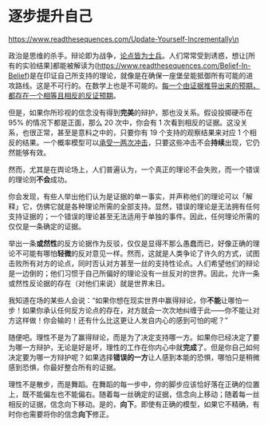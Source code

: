 # 逐步提升自己

https://www.readthesequences.com/Update-Yourself-Incrementally\n

政治是思维的杀手。辩论即为战争，[论点皆为士兵](https://www.readthesequences.com/Politics-Is-The-Mind-Killer)。人们常常受到诱惑，想让[所有的实验结果]都能被解读为(https://www.readthesequences.com/Belief-In-Belief)是在印证自己所支持的理论，就像是在确保一座堡垒能抵御所有可能的进攻路线。这是不可行的。在数学上也是不可能的。[每一个由证据推导出来的预期，都存在一个相等且相反的反证预期](https://www.readthesequences.com/Conservation-Of-Expected-Evidence)。

但是，如果你所珍视的信念没有得到**完美**的辩护，那也没关系。假设投掷硬币在 95% 的情况下都是正面，那么 20 次中，你会有 1 次看到相反的证据。这没关系，也很正常，甚至是意料之中的，只要你有 19 个支持的观察结果来对应 1 个相反的结果。一个概率模型可以[承受一两次冲击](https://www.greaterwrong.com/lw/ig/i_defy_the_data/)，只要这些冲击不会**持续**出现，它仍然能够有效。

然而，尤其是在舆论场上，人们普遍认为，一个真正的理论不会失败，而一个错误的理论则**不会**成功。

你会发现，有些人举出他们认为是证据的单一事实，并声称他们的理论可以「解释」它，仿佛它就是各种理论所需的全部支持。显然，错误的理论是无法拥有任何支持证据的；一个错误的理论甚至无法适用于单独的事件。因此，任何理论所需的仅仅是一条确定的证据。

举出一条**或然性**的反方论据作为反驳，仅仅是显得不那么愚蠢而已，好像正确的理论不可能有哪怕**轻微**的反对意见一样。然而，这就是人类争论了许久的方式，试图击败所有对方的论点，同时否认对方甚至一丝的支持性论点。人们希望他们的辩论是一边倒的；他们习惯于自己所偏好的理论没有一丝反对的世界。因此，允许一条或然性反论据的存在（对他们来说）就是世界末日。

我知道在场的某些人会说：“如果你想在现实世界中赢得辩论，你**不能**让哪怕一步！如果你承认任何反方论点的存在，对方就会一次次地纠缠于此——你不能让对方这样做！你会输的！还有什么比这更让人发自内心的感到可怕的呢？”

随便吧。理性不是为了赢得辩论，而是为了决定支持哪一方。如果你已经决定了要为哪一方辩护，无论是好是坏，理性的工作在你内心中就**完成**了。但是你自己如何决定要为哪一方辩护呢？如果选择**错误的一方**让人感到本能的恐惧，哪怕只是稍微感到恐惧，你最好整合所有的证据。

理性不是散步，而是舞蹈。在舞蹈的每一步中，你的脚步应该恰好落在正确的位置上，既不能偏左也不能偏右。随着每一丝确定的证据，信念向上移动；随着每一丝相反的证据，信念向下移动。是的，**向下**。即使有正确的模型，如果它不精确，有时你也需要将你的信念**向下**修正。
